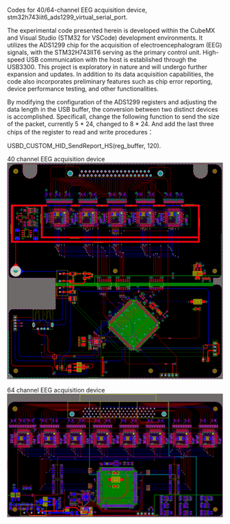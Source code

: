 Codes for 40/64-channel EEG acquisition device, stm32h743iit6_ads1299_virtual_serial_port.

The experimental code presented herein is developed within the CubeMX and Visual Studio (STM32 for VSCode) development environments. It utilizes the ADS1299 chip for the acquisition of electroencephalogram (EEG) signals, with the STM32H743IIT6 serving as the primary control unit. High-speed USB communication with the host is established through the USB3300. This project is exploratory in nature and will undergo further expansion and updates. In addition to its data acquisition capabilities, the code also incorporates preliminary features such as chip error reporting, device performance testing, and other functionalities.

By modifying the configuration of the ADS1299 registers and adjusting the data length in the USB buffer, the conversion between two distinct devices is accomplished. Specificall, change the following function to send the size of the packet, currently 5 * 24, changed to 8 * 24. And add the last three chips of the register to read and write procedures：

USBD_CUSTOM_HID_SendReport_HS(reg_buffer, 120).

40 channel EEG acquisition device
![Alt text](image.png)

64 channel EEG acquisition device
![Alt text](image-1.png)












